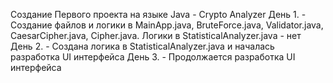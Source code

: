 Создание Первого проекта на языке Java - Crypto Analyzer
День 1. - Создание файлов и логики в MainApp.java, BruteForce.java, Validator.java, CaesarCipher.java, Cipher.java. Логики в StatisticalAnalyzer.java - нет
День 2. - Создана логика в StatisticalAnalyzer.java и началась разработка UI интерфейса
День 3. - Продолжается разработка UI интерфейса
